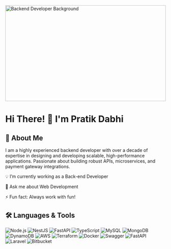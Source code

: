 <img src="https://www.jobvector.de/karriere-ratgeber/wp-content/uploads/2024/03/629285904.jpg" alt="Backend Developer Background" height="300" width="100%">


# Hi There! 💫 I'm Pratik Dabhi

## 🚀 About Me

I am a highly experienced backend developer with over a decade of expertise in designing and developing scalable, high-performance applications. Passionate about building robust APIs, microservices, and payment gateway integrations.

💡 I’m currently working as a Back-end Developer

💬 Ask me about Web Development

⚡ Fun fact: Always work with fun!

## 🛠️ Languages & Tools  

![Node.js](https://img.shields.io/badge/Node.js-43853D?style=for-the-badge&logo=node.js&logoColor=white)
![NestJS](https://img.shields.io/badge/NestJS-E0234E?style=for-the-badge&logo=nestjs&logoColor=white)
![FastAPI](https://img.shields.io/badge/FastAPI-009688?style=for-the-badge&logo=fastapi&logoColor=white)
![TypeScript](https://img.shields.io/badge/TypeScript-007ACC?style=for-the-badge&logo=typescript&logoColor=white)
![MySQL](https://img.shields.io/badge/MySQL-4479A1?style=for-the-badge&logo=mysql&logoColor=white)
![MongoDB](https://img.shields.io/badge/MongoDB-47A248?style=for-the-badge&logo=mongodb&logoColor=white)
![DynamoDB](https://img.shields.io/badge/DynamoDB-4053D6?style=for-the-badge&logo=amazon-dynamodb&logoColor=white)
![AWS](https://img.shields.io/badge/AWS-232F3E?style=for-the-badge&logo=amazon-aws&logoColor=white)
![Terraform](https://img.shields.io/badge/Terraform-623CE4?style=for-the-badge&logo=terraform&logoColor=white)
![Docker](https://img.shields.io/badge/Docker-2496ED?style=for-the-badge&logo=docker&logoColor=white)
![Swagger](https://img.shields.io/badge/Swagger-85EA2D?style=for-the-badge&logo=swagger&logoColor=black)
![FastAPI](https://img.shields.io/badge/FastAPI-009688?style=for-the-badge&logo=fastapi&logoColor=white)
![Laravel](https://img.shields.io/badge/Laravel-FF2D20?style=for-the-badge&logo=laravel&logoColor=white)
![Bitbucket](https://img.shields.io/badge/Bitbucket-0052CC?style=for-the-badge&logo=bitbucket&logoColor=white)
